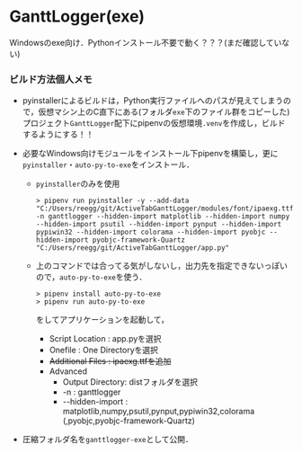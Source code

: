 # GanttLogger(exe)
Windowsのexe向け．Pythonインストール不要で動く？？？(まだ確認していない)

### ビルド方法個人メモ
- pyinstallerによるビルドは，Python実行ファイルへのパスが見えてしまうので，仮想マシン上のC直下にある(フォルダ`exe`下のファイル群をコピーした)プロジェクト`GanttLogger`配下にpipenvの仮想環境`.venv`を作成し，ビルドするようにする！！
- 必要なWindows向けモジュールをインストール下pipenvを構築し，更に`pyinstaller`・`auto-py-to-exe`をインストール．
    - `pyinstaller`のみを使用
        ```
        > pipenv run pyinstaller -y --add-data "C:/Users/reegg/git/ActiveTabGanttLogger/modules/font/ipaexg.ttf";"config/ipaexg.ttf" -n ganttlogger --hidden-import matplotlib --hidden-import numpy --hidden-import psutil --hidden-import pynput --hidden-import pypiwin32 --hidden-import colorama --hidden-import pyobjc --hidden-import pyobjc-framework-Quartz  "C:/Users/reegg/git/ActiveTabGanttLogger/app.py"
        ```

    - 上のコマンドでは合ってる気がしないし，出力先を指定できないっぽいので，`auto-py-to-exe`を使う．
        ```
        > pipenv install auto-py-to-exe
        > pipenv run auto-py-to-exe
        ```
        をしてアプリケーションを起動して，
        - Script Location  : app.pyを選択
        - Onefile          : One Directoryを選択
        - ~~Additional Files : ipaexg.ttfを追加~~
        - Advanced
            - Output Directory: distフォルダを選択
            - -n              : ganttlogger
            - --hidden-import : matplotlib,numpy,psutil,pynput,pypiwin32,colorama (,pyobjc,pyobjc-framework-Quartz)

- 圧縮フォルダ名を`ganttlogger-exe`として公開．
